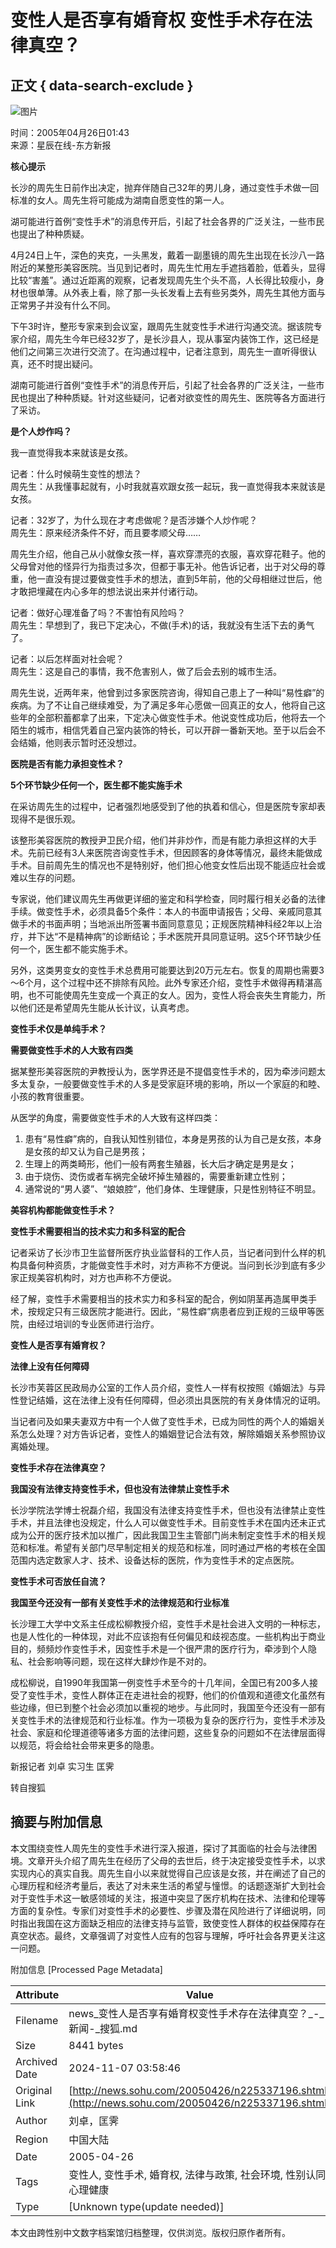 # 变性人是否享有婚育权 变性手术存在法律真空？

## 正文 { data-search-exclude }


![图片](https://images.sohu.com/ccc.gif)

时间：2005年04月26日01:43  
来源：星辰在线-东方新报  

**核心提示**

长沙的周先生日前作出决定，抛弃伴随自己32年的男儿身，通过变性手术做一回标准的女人。周先生将可能成为湖南自愿变性的第一人。

湖可能进行首例“变性手术”的消息传开后，引起了社会各界的广泛关注，一些市民也提出了种种质疑。

4月24日上午，深色的夹克，一头黑发，戴着一副墨镜的周先生出现在长沙八一路附近的某整形美容医院。当见到记者时，周先生忙用左手遮挡着脸，低着头，显得比较“害羞”。通过近距离的观察，记者发现周先生个头不高，人长得比较瘦小，身材也很单薄。从外表上看，除了那一头长发看上去有些另类外，周先生其他方面与正常男子并没有什么不同。

下午3时许，整形专家来到会议室，跟周先生就变性手术进行沟通交流。据该院专家介绍，周先生今年已经32岁了，是长沙县人，现从事室内装饰工作，这已经是他们之间第三次进行交流了。在沟通过程中，记者注意到，周先生一直听得很认真，还不时提出疑问。

湖南可能进行首例“变性手术”的消息传开后，引起了社会各界的广泛关注，一些市民也提出了种种质疑。针对这些疑问，记者对欲变性的周先生、医院等各方面进行了采访。

**是个人炒作吗？**

我一直觉得我本来就该是女孩。  

记者：什么时候萌生变性的想法？  
周先生：从我懂事起就有，小时我就喜欢跟女孩一起玩，我一直觉得我本来就该是女孩。

记者：32岁了，为什么现在才考虑做呢？是否涉嫌个人炒作呢？  
周先生：原来经济条件不好，而且要孝顺父母……

周先生介绍，他自己从小就像女孩一样，喜欢穿漂亮的衣服，喜欢穿花鞋子。他的父母曾对他的怪异行为指责过多次，但都于事无补。他告诉记者，出于对父母的尊重，他一直没有提过要做变性手术的想法，直到5年前，他的父母相继过世后，他才敢把埋藏在内心多年的想法说出来并付诸行动。

记者：做好心理准备了吗？不害怕有风险吗？  
周先生：早想到了，我已下定决心，不做(手术)的话，我就没有生活下去的勇气了。

记者：以后怎样面对社会呢？  
周先生：这是自己的事情，我不危害别人，做了后会去别的城市生活。

周先生说，近两年来，他曾到过多家医院咨询，得知自己患上了一种叫“易性癖”的疾病。为了不让自己继续难受，为了满足多年心愿做一回真正的女人，他将自己这些年的全部积蓄都拿了出来，下定决心做变性手术。他说变性成功后，他将去一个陌生的城市，相信凭着自己室内装饰的特长，可以开辟一番新天地。至于以后会不会结婚，他则表示暂时还没想过。

**医院是否有能力承担变性术？**

**5个环节缺少任何一个，医生都不能实施手术**

在采访周先生的过程中，记者强烈地感受到了他的执着和信心，但是医院专家却表现得不是很乐观。

该整形美容医院的教授尹卫民介绍，他们并非炒作，而是有能力承担这样的大手术。先前已经有3人来医院咨询变性手术，但因顾客的身体等情况，最终未能做成手术。目前周先生的情况也不是特别好，他们担心他变女性后出现不能适应社会或难以生存的问题。

专家说，他们建议周先生再做更详细的鉴定和科学检查，同时履行相关必备的法律手续。做变性手术，必须具备5个条件：本人的书面申请报告；父母、亲戚同意其做手术的书面声明；当地派出所签署书面同意意见；正规医院精神科经2年以上治疗，并下达“不是精神病”的诊断结论；手术医院开具同意证明。这5个环节缺少任何一个，医生都不能实施手术。

另外，这类男变女的变性手术总费用可能要达到20万元左右。恢复的周期也需要3～6个月，这个过程中还不排除有风险。此外专家还介绍，变性手术做得再精湛高明，也不可能使周先生变成一个真正的女人。因为，变性人将会丧失生育能力，所以他们还是希望周先生能从长计议，认真考虑。

**变性手术仅是单纯手术？**

**需要做变性手术的人大致有四类**

据某整形美容医院的尹教授认为，医学界还是不提倡变性手术的，因为牵涉问题太多太复杂，一般要做变性手术的人多是受家庭环境的影响，所以一个家庭的和睦、小孩的教育很重要。

从医学的角度，需要做变性手术的人大致有这样四类：  
1. 患有“易性癖”病的，自我认知性别错位，本身是男孩的认为自己是女孩，本身是女孩的却又认为自己是男孩；  
2. 生理上的两类畸形，他们一般有两套生殖器，长大后才确定是男是女；  
3. 由于烧伤、烫伤或者车祸完全破坏掉生殖器的，需要重新建立性别；  
4. 通常说的“男人婆”、“娘娘腔”，他们身体、生理健康，只是性别特征不明显。

**美容机构都能做变性手术？**

**变性手术需要相当的技术实力和多科室的配合**

记者采访了长沙市卫生监督所医疗执业监督科的工作人员，当记者问到什么样的机构具备何种资质，才能做变性手术时，对方声称不方便说。当问到长沙到底有多少家正规美容机构时，对方也声称不方便说。

经了解，变性手术需要相当的技术实力和多科室的配合，例如阴茎再造属甲类手术，按规定只有三级医院才能进行。因此，“易性癖”病患者应到正规的三级甲等医院，由经过培训的专业医师进行治疗。

**变性人是否享有婚育权？**

**法律上没有任何障碍**

长沙市芙蓉区民政局办公室的工作人员介绍，变性人一样有权按照《婚姻法》与异性登记结婚，这在法律上没有任何障碍，但必须出具医院的有关身体情况的证明。

当记者问及如果夫妻双方中有一个人做了变性手术，已成为同性的两个人的婚姻关系怎么处理？对方告诉记者，变性人的婚姻登记合法有效，解除婚姻关系参照协议离婚处理。

**变性手术存在法律真空？**

**我国没有法律支持变性手术，但也没有法律禁止变性手术**

长沙学院法学博士祝磊介绍，我国没有法律支持变性手术，但也没有法律禁止变性手术，并且法律也没规定，什么人可以做变性手术。目前变性手术在国内还未正式成为公开的医疗技术加以推广，因此我国卫生主管部门尚未制定变性手术的相关规范和标准。希望有关部门尽早制定相关的规范和标准，同时通过严格的考核在全国范围内选定数家人才、技术、设备达标的医院，作为变性手术的定点医院。

**变性手术可否放任自流？**

**我国至今还没有一部有关变性手术的法律规范和行业标准**

长沙理工大学中文系主任成松柳教授介绍，变性手术是社会进入文明的一种标志，也是人性化的一种体现，对此不应该抱有任何偏见和歧视态度。一些机构出于商业目的，频频炒作变性手术，因变性手术是一个很严肃的医疗行为，牵涉到个人隐私、社会影响等问题，现在这样大肆炒作是不对的。

成松柳说，自1990年我国第一例变性手术至今的十几年间，全国已有200多人接受了变性手术，变性人群体正在走进社会的视野，他们的价值观和道德文化虽然有些边缘，但已到整个社会必须加以重视的地步。与此同时，我国至今还没有一部有关变性手术的法律规范和行业标准。作为一项极为复杂的医疗行为，变性手术涉及社会、家庭和伦理道德等诸多方面的法律问题，这些复杂的问题如不在法律层面得以规范，将会给社会带来更多的隐患。

新报记者 刘卓 实习生 匡霁  

转自搜狐

## 摘要与附加信息

<!-- tcd_abstract -->
本文围绕变性人周先生的变性手术进行深入报道，探讨了其面临的社会与法律困境。文章开头介绍了周先生在经历了父母的去世后，终于决定接受变性手术，以求实现内心的真实自我。周先生自小以来就觉得自己应该是女孩，并在阐述了自己的心理历程和经济考量后，表达了对未来生活的希望与憧憬。的话题逐渐扩大到社会对于变性手术这一敏感领域的关注，报道中突显了医疗机构在技术、法律和伦理等方面的复杂性。专家们对变性手术的必要性、步骤及潜在风险进行了详细说明，同时指出我国在这方面缺乏相应的法律支持与监管，致使变性人群体的权益保障存在真空状态。最终，文章强调了对变性人应有的包容与理解，呼吁社会各界更关注这一问题。
<!-- tcd_abstract_end -->

附加信息 [Processed Page Metadata]

| Attribute       | Value                                  |
|-----------------|----------------------------------------|
| Filename        | news_变性人是否享有婚育权变性手术存在法律真空？_-_新闻-_搜狐.md                             |
| Size            | 8441 bytes                           |
| Archived Date   | 2024-11-07 03:58:46                             |
| Original Link   | [http://news.sohu.com/20050426/n225337196.shtml](http://news.sohu.com/20050426/n225337196.shtml)                       |
| Author          | 刘卓，匡霁                               |
| Region          | 中国大陆                               |
| Date            | 2005-04-26                                 |
| Tags            | 变性人, 变性手术, 婚育权, 法律与政策, 社会环境, 性别认同, 心理健康                                 |
| Type            | [Unknown type(update needed)]                                 |
<!-- tcd_table_end -->

本文由跨性别中文数字档案馆归档整理，仅供浏览。版权归原作者所有。

